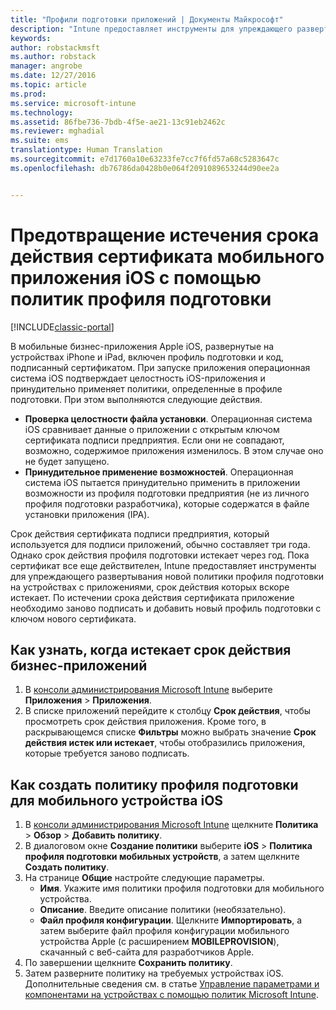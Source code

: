 ```yaml
---
title: "Профили подготовки приложений | Документы Майкрософт"
description: "Intune предоставляет инструменты для упреждающего развертывания новой политики профиля подготовки на устройствах с приложениями, срок действия которых вскоре истекает."
keywords: 
author: robstackmsft
ms.author: robstack
manager: angrobe
ms.date: 12/27/2016
ms.topic: article
ms.prod: 
ms.service: microsoft-intune
ms.technology: 
ms.assetid: 86fbe736-7bdb-4f5e-ae21-13c91eb2462c
ms.reviewer: mghadial
ms.suite: ems
translationtype: Human Translation
ms.sourcegitcommit: e7d1760a10e63233fe7cc7f6fd57a68c5283647c
ms.openlocfilehash: db76786da0428b0e064f2091089653244d90ee2a


---
```


# <a name="use-ios-mobile-provisioning-profile-policies-to-prevent-your-apps-from-expiring"></a>Предотвращение истечения срока действия сертификата мобильного приложения iOS с помощью политик профиля подготовки

[!INCLUDE[classic-portal](../includes/classic-portal.md)]

В мобильные бизнес-приложения Apple iOS, развернутые на устройствах iPhone и iPad, включен профиль подготовки и код, подписанный сертификатом. При запуске приложения операционная система iOS подтверждает целостность iOS-приложения и принудительно применяет политики, определенные в профиле подготовки. При этом выполняются следующие действия.

- **Проверка целостности файла установки**. Операционная система iOS сравнивает данные о приложении с открытым ключом сертификата подписи предприятия. Если они не совпадают, возможно, содержимое приложения изменилось. В этом случае оно не будет запущено.
- **Принудительное применение возможностей**. Операционная система iOS пытается принудительно применить в приложении возможности из профиля подготовки предприятия (не из личного профиля подготовки разработчика), которые содержатся в файле установки приложения (IPA).


Срок действия сертификата подписи предприятия, который используется для подписи приложений, обычно составляет три года. Однако срок действия профиля подготовки истекает через год. Пока сертификат все еще действителен, Intune предоставляет инструменты для упреждающего развертывания новой политики профиля подготовки на устройствах с приложениями, срок действия которых вскоре истекает.
По истечении срока действия сертификата приложение необходимо заново подписать и добавить новый профиль подготовки с ключом нового сертификата.



## <a name="how-to-find-out-when-a-line-of-business-app-will-expire"></a>Как узнать, когда истекает срок действия бизнес-приложений

1. В [консоли администрирования Microsoft Intune](https://manage.microsoft.com) выберите **Приложения** > **Приложения**.
2. В списке приложений перейдите к столбцу **Срок действия**, чтобы просмотреть срок действия приложения. Кроме того, в раскрывающемся списке **Фильтры** можно выбрать значение **Срок действия истек или истекает**, чтобы отобразились приложения, которые требуется заново подписать.

## <a name="how-to-create-an-ios-mobile-provisioning-profile-policy"></a>Как создать политику профиля подготовки для мобильного устройства iOS


1. В [консоли администрирования Microsoft Intune](https://manage.microsoft.com) щелкните **Политика** > **Обзор** > **Добавить политику**.
2. В диалоговом окне **Создание политики** выберите **iOS** > **Политика профиля подготовки мобильных устройств**, а затем щелкните **Создать политику**.
3. На странице **Общие** настройте следующие параметры.
    - **Имя**. Укажите имя политики профиля подготовки для мобильного устройства.
    - **Описание**. Введите описание политики (необязательно).
    - **Файл профиля конфигурации**. Щелкните **Импортировать**, а затем выберите файл профиля конфигурации мобильного устройства Apple (с расширением **MOBILEPROVISION**), скачанный с веб-сайта для разработчиков Apple.
4. По завершении щелкните **Сохранить политику**.
5. Затем разверните политику на требуемых устройствах iOS. Дополнительные сведения см. в статье [Управление параметрами и компонентами на устройствах с помощью политик Microsoft Intune](manage-settings-and-features-on-your-devices-with-microsoft-intune-policies.md).



<!--HONumber=Dec16_HO5-->


